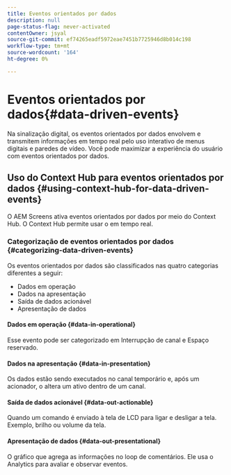 ```yaml
---
title: Eventos orientados por dados
description: null
page-status-flag: never-activated
contentOwner: jsyal
source-git-commit: ef74265eadf5972eae7451b7725946d8b014c198
workflow-type: tm+mt
source-wordcount: '164'
ht-degree: 0%

---
```



# Eventos orientados por dados{#data-driven-events}

Na sinalização digital, os eventos orientados por dados envolvem e transmitem informações em tempo real pelo uso interativo de menus digitais e paredes de vídeo. Você pode maximizar a experiência do usuário com eventos orientados por dados.

## Uso do Context Hub para eventos orientados por dados {#using-context-hub-for-data-driven-events}

O AEM Screens ativa eventos orientados por dados por meio do Context Hub. O Context Hub permite usar o em tempo real.

### Categorização de eventos orientados por dados {#categorizing-data-driven-events}

Os eventos orientados por dados são classificados nas quatro categorias diferentes a seguir:

* Dados em operação
* Dados na apresentação
* Saída de dados acionável
* Apresentação de dados

#### Dados em operação {#data-in-operational}

Esse evento pode ser categorizado em Interrupção de canal e Espaço reservado.

#### Dados na apresentação {#data-in-presentation}

Os dados estão sendo executados no canal temporário e, após um acionador, o altera um ativo dentro de um canal.

#### Saída de dados acionável {#data-out-actionable}

Quando um comando é enviado à tela de LCD para ligar e desligar a tela. Exemplo, brilho ou volume da tela.

#### Apresentação de dados {#data-out-presentational}

O gráfico que agrega as informações no loop de comentários. Ele usa o Analytics para avaliar e observar eventos.
